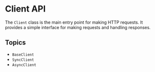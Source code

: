 # Client API

The `Client` class is the main entry point for making HTTP requests. It provides a simple interface for making requests and handling responses.

## Topics

- ``BaseClient``
- ``SyncClient``
- ``AsyncClient``
